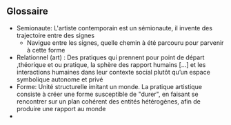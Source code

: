 ## Glossaire
- Semionaute: L'artiste contemporain est un sémionaute, il invente des trajectoire entre des signes
	- Navigue entre les signes, quelle chemin à été parcouru pour parvenir à cette forme
- Relationnel (art) : Des pratiques qui prennent pour point de départ ,théorique et ou pratique, la sphère des rapport humains […] et  les interactions humaines dans leur contexte social plutôt qu’un espace symbolique autonome et privé
- Forme: Unité structurelle imitant un monde. La pratique artistique consiste à créer une forme susceptible de "durer", en faisant se rencontrer sur un plan cohérent des entités hétérogènes, afin de produire une rapport au monde
-